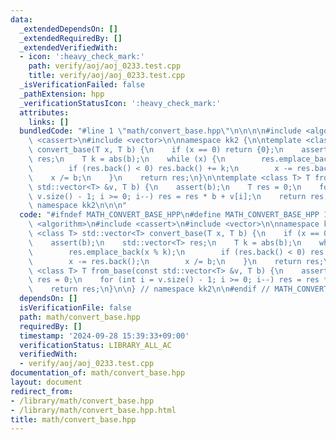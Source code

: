 ```yaml
---
data:
  _extendedDependsOn: []
  _extendedRequiredBy: []
  _extendedVerifiedWith:
  - icon: ':heavy_check_mark:'
    path: verify/aoj/aoj_0233.test.cpp
    title: verify/aoj/aoj_0233.test.cpp
  _isVerificationFailed: false
  _pathExtension: hpp
  _verificationStatusIcon: ':heavy_check_mark:'
  attributes:
    links: []
  bundledCode: "#line 1 \"math/convert_base.hpp\"\n\n\n\n#include <algorithm>\n#include\
    \ <cassert>\n#include <vector>\n\nnamespace kk2 {\n\ntemplate <class T> std::vector<T>\
    \ convert_base(T x, T b) {\n    if (x == 0) return {0};\n    assert(b);\n    std::vector<T>\
    \ res;\n    T k = abs(b);\n    while (x) {\n        res.emplace_back(x % k);\n\
    \        if (res.back() < 0) res.back() += k;\n        x -= res.back();\n    \
    \    x /= b;\n    }\n    return res;\n}\n\ntemplate <class T> T from_base(const\
    \ std::vector<T> &v, T b) {\n    assert(b);\n    T res = 0;\n    for (int i =\
    \ v.size() - 1; i >= 0; i--) res = res * b + v[i];\n    return res;\n}\n\n} //\
    \ namespace kk2\n\n\n"
  code: "#ifndef MATH_CONVERT_BASE_HPP\n#define MATH_CONVERT_BASE_HPP 1\n\n#include\
    \ <algorithm>\n#include <cassert>\n#include <vector>\n\nnamespace kk2 {\n\ntemplate\
    \ <class T> std::vector<T> convert_base(T x, T b) {\n    if (x == 0) return {0};\n\
    \    assert(b);\n    std::vector<T> res;\n    T k = abs(b);\n    while (x) {\n\
    \        res.emplace_back(x % k);\n        if (res.back() < 0) res.back() += k;\n\
    \        x -= res.back();\n        x /= b;\n    }\n    return res;\n}\n\ntemplate\
    \ <class T> T from_base(const std::vector<T> &v, T b) {\n    assert(b);\n    T\
    \ res = 0;\n    for (int i = v.size() - 1; i >= 0; i--) res = res * b + v[i];\n\
    \    return res;\n}\n\n} // namespace kk2\n\n#endif // MATH_CONVERT_BASE_HPP\n"
  dependsOn: []
  isVerificationFile: false
  path: math/convert_base.hpp
  requiredBy: []
  timestamp: '2024-09-28 15:39:33+09:00'
  verificationStatus: LIBRARY_ALL_AC
  verifiedWith:
  - verify/aoj/aoj_0233.test.cpp
documentation_of: math/convert_base.hpp
layout: document
redirect_from:
- /library/math/convert_base.hpp
- /library/math/convert_base.hpp.html
title: math/convert_base.hpp
---
```

